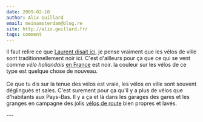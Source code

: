 ```yaml
---
date: 2009-02-10
author: Alix Guillard
email: meinamsterdam@blog.re
site: http://alix.guillard.fr/
tags: comment
---
```


<p>
Il faut relire ce que <a href="/les-velos-en-couleur">Laurent disait ici</a>, je pense vraiment que les vélos de ville sont traditionnellement noir ici. C'est d'ailleurs pour ça que ce qui se vent comme <em>vélo hollandais</em> <a href="http://blog.re/me-in-amsterdam/index.php/un-b-twin-a-amsterdam">en France</a> est noir. la couleur sur les vélos de ce type est quelque chose de nouveau.
<br /><br />
Ce que tu dis sur la tenue des vélos est vraie, les vélos en ville sont souvent déglingués et sales. C'est surement pour ça qu'il y a plus de vélos que d'habitants aux Pays-Bas. Il y a ça et là dans les garages des gares et les granges en campagne des jolis <a href="/plein-de-velos#toerfiets">vélos de route</a> bien propres et lavés.
</p>
---